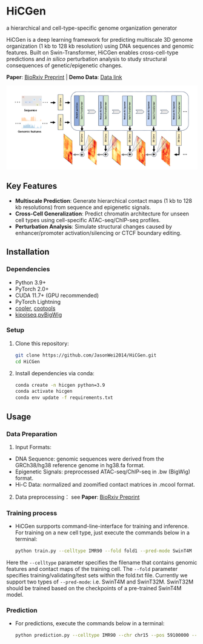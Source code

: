 # HiCGen
a hierarchical and cell-type-specific genome organization generator 

HiCGen is a deep learning framework for predicting multiscale 3D genome organization (1 kb to 128 kb resolution) using DNA sequences and genomic features. Built on Swin-Transformer, HiCGen enables cross-cell-type predictions and *in silico* perturbation analysis to study structural consequences of genetic/epigenetic changes. 

**Paper**: [BioRxiv Preprint](https://www.biorxiv.org/) | **Demo Data**: [Data link](docs/)

![HiCGen Overview](docs/overview.png)

## Key Features
- **Multiscale Prediction**: Generate hierarchical contact maps (1 kb to 128 kb resolutions) from sequence and epigenetic signals.
- **Cross-Cell Generalization**: Predict chromatin architecture for unseen cell types using cell-specific ATAC-seq/ChIP-seq profiles.
- **Perturbation Analysis**: Simulate structural changes caused by enhancer/promoter activation/silencing or CTCF boundary editing.

## Installation

### Dependencies
- Python 3.9+
- PyTorch 2.0+
- CUDA 11.7+ (GPU recommended)
- PyTorch Lightning
- [cooler](https://github.com/open2c/cooler), [cootools](https://github.com/open2c/cooltools)
- [kipoiseq](https://github.com/kipoi/kipoiseq),[pyBigWig](https://github.com/deeptools/pyBigWig)

### Setup
1. Clone this repository:
   ```bash
   git clone https://github.com/JasonWei2014/HiCGen.git
   cd HiCGen
2. Install dependencies via conda:
   ```bash
   conda create -n hicgen python=3.9
   conda activate hicgen
   conda env update -f requirements.txt
   
## Usage

### Data Preparation
1. Input Formats:
- DNA Sequence: genomic sequences were derived from the GRCh38/hg38 reference genome in hg38.fa format.
- Epigenetic Signals: preprocessed ATAC-seq/ChIP-seq in .bw (BigWig) format.
- Hi-C Data: normalized and zoomified contact matrices in .mcool format.
2. Data preprocessing：
see **Paper**:  [BioRxiv Preprint](https://www.biorxiv.org/) 

### Training process
- HiCGen surpports command-line-interface for training and inference. For training on a new cell type, just execute the commands below in a terminal:
   ```bash
   python train.py --celltype IMR90 --fold fold1 --pred-mode SwinT4M 
Here the ``--celltype`` parameter specifies the filename that contains genomic features and contact maps of the training cell. The ``--fold`` parameter specifies training/validating/test sets within the fold.txt file. Currently we support two types of ``--pred-mode``: i.e. SwinT4M and SwinT32M. SwinT32M should be trained based on the checkpoints of a pre-trained SwinT4M model.

### Prediction
- For predictions, execute the commands below in a terminal:
   ```bash
   python prediction.py --celltype IMR90 --chr chr15 --pos 59100000 --res 1024 --model checkpoints/models/tmp.ckpt 
